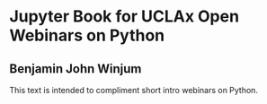 # Jupyter Book for UCLAx Open Webinars on Python

## Benjamin John Winjum

This text is intended to compliment short intro webinars on Python.
